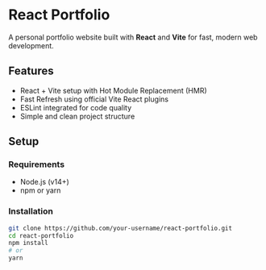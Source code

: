 # React Portfolio

A personal portfolio website built with **React** and **Vite** for fast, modern web development.

## Features

- React + Vite setup with Hot Module Replacement (HMR)
- Fast Refresh using official Vite React plugins
- ESLint integrated for code quality
- Simple and clean project structure

## Setup

### Requirements

- Node.js (v14+)
- npm or yarn

### Installation

```bash
git clone https://github.com/your-username/react-portfolio.git
cd react-portfolio
npm install
# or
yarn
